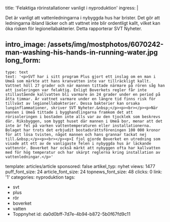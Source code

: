 title: 'Felaktiga rörinstallationer vanligt i nyproduktion'
ingress: |
  <p>Det är vanligt att vattenledningarna i nybyggda hus har brister. Det gör att ledningarna ibland läcker och att vattnet inte blir ordentligt kallt, vilket kan öka risken för legionellabakterier. Detta rapporterar SVT Nyheter.
  </p>
  
intro_image: /assets/img/mostphotos/6070242-man-washing-his-hands-in-running-water.jpg
long_form:
  -
    type: text
    text: '<p>SVT har i sitt program Plus gjort ett inslag om en man i Umeå som märkte att hans kranvatten inte var tillräckligt kallt. Vattnet höll 27 grader och när mannen tittade närmare på rören såg han att isoleringen var felaktig. Enligt Boverkets regler får inte stillastående kallvatten bli varmare än 24 grader under en period på åtta timmar. Är vattnet varmare under en längre tid finns risk för tillväxt av legionellabakterier. Dessa bakterier kan orsaka lunginflammationer, skriver SVT Nyheter.&nbsp;</p><p><br></p><p>När mannen i Umeå tittade i bygghandlingarna framkom det att rörisoleringen i bostaden inte alls var av den tjocklek som beskrevs där. Riksbyggen, som byggt huset där mannen i Umeå bor, menar att det inte är fel på varken vattentemperaturen eller installationerna. Bolaget har trots det erbjudit bostadsrättsföreningen 100 000 kronor för att lösa tvisten, något mannen och hans grannar tackat nej till.&nbsp;</p><p><br></p><p>I fjol gjorde Boverket en utredning som visade att ett av de vanligaste felen i nybyggda hus är läckande vattenrör. Boverket har också märkt att nybyggen ofta har kallvatten med för hög temperatur och har skärpt reglerna kring installation av vattenledningar.</p>'
template: articles/article
sponsored: false
artikel_typ: nyhet
views: 1477
puff_font_size: 24
article_font_size: 24
topnews_font_size: 48
clicks: 0
link: '1'
categories: nyproduktion
tags:
  - svt
  - plus
  - rör
  - boverket
  - vatten
  - Toppnyhet
id: da0d0bff-7d7e-4b94-b872-5b0f67fd9c11
